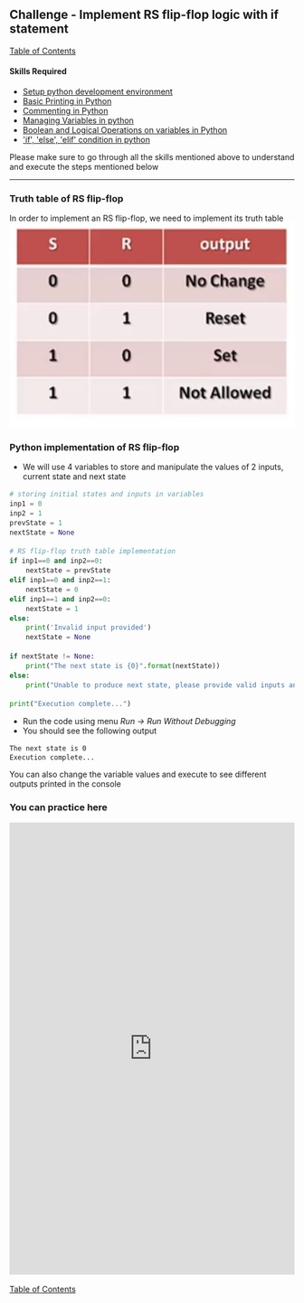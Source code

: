 ## Challenge - Implement RS flip-flop logic with if statement
[Table of Contents](https://nagasudhir.blogspot.com/2020/04/taming-python-table-of-contents.html)

#### Skills Required
* [Setup python development environment](https://nagasudhir.blogspot.com/2020/04/setup-python-development-environment_14.html)
* [Basic Printing in Python](https://nagasudhir.blogspot.com/2020/04/basic-printing-in-python.html)
* [Commenting in Python](https://nagasudhir.blogspot.com/2020/04/comments-in-python.html)
* [Managing Variables in python](https://nagasudhir.blogspot.com/2020/04/managing-variables-in-python.html)
* [Boolean and Logical Operations on variables in Python](https://nagasudhir.blogspot.com/2020/04/operations-on-variables-in-python.html)
* ['if', 'else', 'elif' condition in python](https://nagasudhir.blogspot.com/2020/04/if-condition-in-python_14.html)

Please make sure to go through all the skills mentioned above to understand and execute the steps mentioned below

<hr/>

### Truth table of RS flip-flop
In order to implement an RS flip-flop, we need to implement its truth table
![rs_flipflop_truth_table](https://github.com/nagasudhirpulla/taming_python/raw/master/blog/goals/assets/img/rs_flipflop_truth_table.jpg)
### Python implementation of RS flip-flop
* We will use 4 variables to store and manipulate the values of 2 inputs, current state and next state
```python
# storing initial states and inputs in variables
inp1 = 0
inp2 = 1
prevState = 1
nextState = None

# RS flip-flop truth table implementation
if inp1==0 and inp2==0:
	nextState = prevState
elif inp1==0 and inp2==1:
	nextState = 0
elif inp1==1 and inp2==0:
	nextState = 1
else:
	print('Invalid input provided')
	nextState = None

if nextState != None:
	print("The next state is {0}".format(nextState))
else:
	print("Unable to produce next state, please provide valid inputs and states...")

print("Execution complete...")
```
* Run the code using menu _Run -> Run Without Debugging_
* You should see the following output
```
The next state is 0
Execution complete...
```
You can also change the variable values and execute to see different outputs printed in the console

### You can practice here
<iframe height="800px" width="100%" src="https://repl.it/repls/FondNutritiousParticle?lite=true" scrolling="no" frameborder="no" allowtransparency="true" allowfullscreen="true" sandbox="allow-forms allow-pointer-lock allow-popups allow-same-origin allow-scripts allow-modals"></iframe>

[Table of Contents](https://nagasudhir.blogspot.com/2020/04/taming-python-table-of-contents.html)
<!--stackedit_data:
eyJoaXN0b3J5IjpbLTE2MzU4NzcxNjEsLTkxNDgzODIwLC0zMj
A3NTI0MCwtNTU5MDkxNjY2LC0xNzk2MDQ1NjU4LC01MzY4NzI5
MzddfQ==
-->